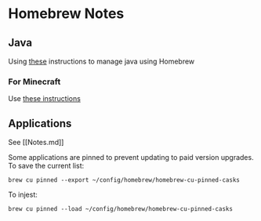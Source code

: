 # Homebrew Notes

## Java

Using [these](https://johnathangilday.com/blog/macos-homebrew-openjdk/) instructions to manage java using Homebrew

### For Minecraft

Use [these instructions](https://minecrafthopper.net/help/installing-java/)

## Applications

See [[Notes.md]]

Some applications are pinned to prevent updating to paid version upgrades. To save the current list:

    brew cu pinned --export ~/config/homebrew/homebrew-cu-pinned-casks

To injest:

    brew cu pinned --load ~/config/homebrew/homebrew-cu-pinned-casks
